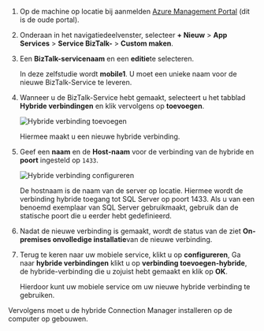 
1. Op de machine op locatie bij aanmelden [Azure Management Portal](http://manager.windowsazure.com) (dit is de oude portal).

2. Onderaan in het navigatiedeelvenster, selecteer **+ Nieuw** > **App Services** > **Service BizTalk-** > **Custom maken**.

3. Een **BizTalk-servicenaam** en een **editie**te selecteren. 

    In deze zelfstudie wordt **mobile1**. U moet een unieke naam voor de nieuwe BizTalk-Service te leveren.

4. Wanneer u de BizTalk-Service hebt gemaakt, selecteert u het tabblad **Hybride verbindingen** en klik vervolgens op **toevoegen**.

    ![Hybride verbinding toevoegen](./media/hybrid-connections-create-new/3.png)

    Hiermee maakt u een nieuwe hybride verbinding.

5. Geef een **naam** en de **Host-naam** voor de verbinding van de hybride en **poort** ingesteld op `1433`. 
  
    ![Hybride verbinding configureren](./media/hybrid-connections-create-new/4.png)

    De hostnaam is de naam van de server op locatie. Hiermee wordt de verbinding hybride toegang tot SQL Server op poort 1433. Als u van een benoemd exemplaar van SQL Server gebruikmaakt, gebruik dan de statische poort die u eerder hebt gedefinieerd.

6. Nadat de nieuwe verbinding is gemaakt, wordt de status van de ziet **On-premises onvolledige installatie**van de nieuwe verbinding.

7. Terug te keren naar uw mobiele service, klikt u op **configureren**, Ga naar **hybride verbindingen** klikt u op **verbinding toevoegen-hybride**, de hybride-verbinding die u zojuist hebt gemaakt en klik op **OK**.

    Hierdoor kunt uw mobiele service om uw nieuwe hybride verbinding te gebruiken.

Vervolgens moet u de hybride Connection Manager installeren op de computer op gebouwen.